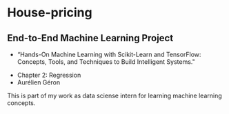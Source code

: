 # House-pricing
## End-to-End Machine Learning Project
+ “Hands-On Machine Learning with Scikit-Learn and TensorFlow: Concepts, Tools, and Techniques to Build Intelligent Systems."
* Chapter 2: Regression
* Aurélien Géron

This is part of my work as data sciense intern for learning machine learning concepts.
